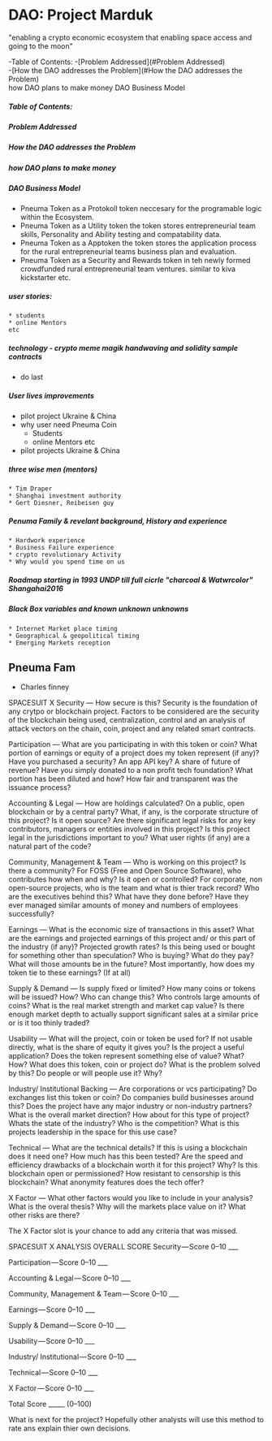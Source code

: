 # DAO: Project Marduk
"enabling a crypto economic  ecosystem that enabling space access and going to the moon"  
  <!--  Table of Contents: -->
  -Table of Contents:
-[Problem Addressed](#Problem Addressed)  
    -[How the DAO addresses the Problem](#How the DAO addresses the Problem)  
how DAO plans to make money 
DAO Business Model

##### Table of Contents:
##### Problem Addressed
##### How the DAO addresses the Problem
##### how DAO plans to make money 
##### DAO Business Model 
* Pneuma Token as a Protokoll token neccesary for the programable logic within the Ecosystem.
* Pneuma Token as a Utility token the token stores entrepreneurial team skills, Personality and Ability testing and compatability data. 
* Pneuma Token as a Apptoken the token stores the application process for the rural entrepreneurial teams business plan and evaluation.
* Pneuma Token as a Security and Rewards token in teh newly formed crowdfunded rural entrepreneurial team ventures. similar to kiva kickstarter etc.

##### user stories:
    * students 
    * online Mentors 
    etc
##### technology - crypto meme magik handwaving and solidity sample contracts 
* do last
##### User lives improvements 
* pilot project Ukraine & China  
* why user need Pneuma Coin  
  * Students
  * online Mentors 
    etc
* pilot projects Ukraine & China   
##### three wise men (mentors) 
    * Tim Draper
    * Shanghai investment authority 
    * Gert Diesner, Reibeisen guy 
##### Penuma Family & revelant background, History and experience 
    * Hardwork experience 
    * Business Failure experience
    * crypto revolutionary Activity 
    * Why would you spend time on us 
    
    
##### Roadmap starting in 1993 UNDP till full cicrle "charcoal & Watwrcolor" Shangahai2016 

##### Black Box variables and known unknown unknowns 
    * Internet Market place timing
    * Geographical & geopolitical timing
    * Emerging Markets reception
    
## Pneuma Fam
* Charles finney 
  
SPACESUIT X
Security
— How secure is this? Security is the foundation of any crytpo or blockchain project. Factors to be considered are the security of the blockchain being used, centralization, control and an analysis of attack vectors on the chain, coin, project and any related smart contracts.

Participation
— What are you participating in with this token or coin? What portion of earnings or equity of a project does my token represent (if any)? Have you purchased a security? An app API key? A share of future of revenue? Have you simply donated to a non profit tech foundation? What portion has been diluted and how? How fair and transparent was the issuance process?

Accounting & Legal
— How are holdings calculated? On a public, open blockchain or by a central party? What, if any, is the corporate structure of this project? Is it open source? Are there significant legal risks for any key contributors, managers or entities involved in this project? Is this project legal in the jurisdictions important to you? What user rights (if any) are a natural part of the code?

Community, Management & Team
— Who is working on this project? Is there a community? For FOSS (Free and Open Source Software), who contributes how when and why? Is it open or controlled? For corporate, non open-source projects, who is the team and what is thier track record? Who are the executives behind this? What have they done before? Have they ever managed similar amounts of money and numbers of employees successfully?

Earnings
— What is the economic size of transactions in this asset? What are the earnings and projected earnings of this project and/ or this part of the industry (if any)? Projected growth rates? Is this being used or bought for something other than speculation? Who is buying? What do they pay? What will those amounts be in the future? Most importantly, how does my token tie to these earnings? (If at all)

Supply & Demand
— Is supply fixed or limited? How many coins or tokens will be issued? How? Who can change this? Who controls large amounts of coins? What is the real market strength and market cap value? Is there enough market depth to actually support significant sales at a similar price or is it too thinly traded?

Usability
— What will the project, coin or token be used for? If not usable directly, what is the share of equity it gives you? Is the project a useful application? Does the token represent something else of value? What? How? What does this token, coin or project do? What is the problem solved by this? Do people or will people use it? Why?

Industry/ Institutional Backing
— Are corporations or vcs participating? Do exchanges list this token or coin? Do companies build businesses around this? Does the project have any major industry or non-industry partners? What is the overall market direction? How about for this type of project? Whats the state of the industry? Who is the competition? What is this projects leadership in the space for this use case?

Technical
— What are the technical details? If this is using a blockchain does it need one? How much has this been tested? Are the speed and efficiency drawbacks of a blockchain worth it for this project? Why? Is this blockchain open or permissioned? How resistant to censorship is this blockchain? What anonymity features does the tech offer?

X Factor
— What other factors would you like to include in your analysis? What is the overal thesis? Why will the markets place value on it? What other risks are there?

The X Factor slot is your chance to add any criteria that was missed.

SPACESUIT X ANALYSIS OVERALL SCORE
Security — Score 0–10 ___

Participation — Score 0–10 ___

Accounting & Legal — Score 0–10 ___

Community, Management & Team — Score 0–10 ___

Earnings — Score 0–10 ___

Supply & Demand — Score 0–10 ___

Usability — Score 0–10 ___

Industry/ Institutional — Score 0–10 ___

Technical — Score 0–10 ___

X Factor — Score 0–10 ___

Total Score _____ (0–100)

What is next for the project? Hopefully other analysts will use this method to rate ans explain thier own decisions.

